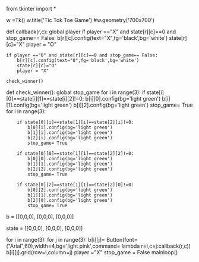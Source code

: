 from tkinter import *

w =Tk()
w.title('Tic Tok Toe Game')
#w.geometry('700x700')

def callback(r,c):
    global player
    if player =="X" and state[r][c]==0 and stop_game== False:
        b[r][c].config(text="X",fg='black',bg='white')
        state[r][c]="X"
        player = "O"

    if player =="O" and state[r][c]==0 and stop_game== False:
        b[r][c].config(text="O",fg='black',bg='white')
        state[r][c]="O"
        player = "X"

    check_winner()

def check_winner():
    global stop_game
    for i in range(3):
        if state[i][0]==state[i][1]==state[i][2]!=0:
            b[i][0].config(bg='light green')
            b[i][1].config(bg='light green')
            b[i][2].config(bg='light green')
            stop_game= True
    for i in range(3):

        if state[0][i]==state[1][i]==state[2][i]!=0:
            b[0][i].config(bg='light green')
            b[1][i].config(bg='light green')
            b[2][i].config(bg='light green')
            stop_game= True

        if state[0][0]==state[1][1]==state[2][2]!=0:
            b[0][0].config(bg='light green')
            b[1][1].config(bg='light green')
            b[2][2].config(bg='light green')
            stop_game= True

        if state[0][2]==state[1][1]==state[2][0]!=0:
            b[0][2].config(bg='light green')
            b[1][1].config(bg='light green')
            b[2][0].config(bg='light green')
            stop_game= True             
b = [[0,0,0],
     [0,0,0],
     [0,0,0]]

state = [[0,0,0],
         [0,0,0],
         [0,0,0]]

for i in range(3):
    for j in range(3):
        b[i][j]= Button(font=("Arial",60),width=4,bg='light pink',command= lambda r=i,c=j:callback(r,c))
        b[i][j].grid(row=i,column=j)
player ="X"
stop_game = False
mainloop()
